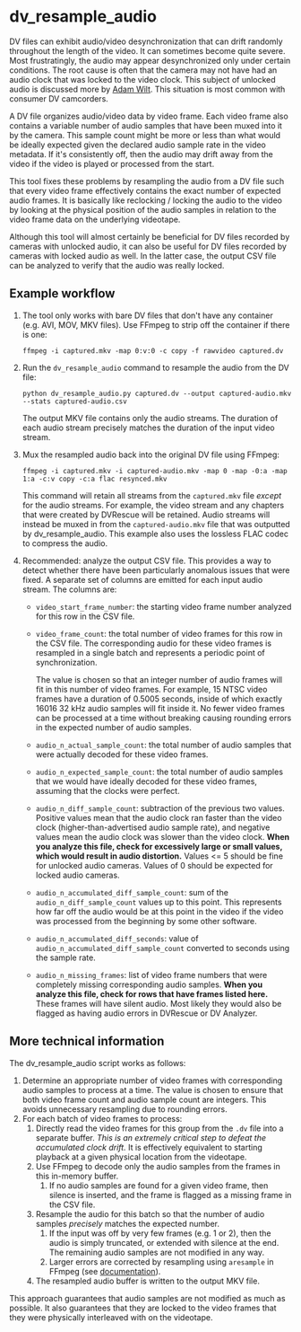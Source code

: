 # dv_resample_audio

DV files can exhibit audio/video desynchronization that can drift randomly throughout the length of the video.  It can sometimes become quite severe.  Most frustratingly, the audio may appear desynchronized only under certain conditions.  The root cause is often that the camera may not have had an audio clock that was locked to the video clock.  This subject of unlocked audio is discussed more by [Adam Wilt](https://www.adamwilt.com/DV-FAQ-tech.html#LockedAudio).  This situation is most common with consumer DV camcorders.

A DV file organizes audio/video data by video frame.  Each video frame also contains a variable number of audio samples that have been muxed into it by the camera.  This sample count might be more or less than what would be ideally expected given the declared audio sample rate in the video metadata.  If it's consistently off, then the audio may drift away from the video if the video is played or processed from the start.

This tool fixes these problems by resampling the audio from a DV file such that every video frame effectively contains the exact number of expected audio frames.  It is basically like reclocking / locking the audio to the video by looking at the physical position of the audio samples in relation to the video frame data on the underlying videotape.

Although this tool will almost certainly be beneficial for DV files recorded by cameras with unlocked audio, it can also be useful for DV files recorded by cameras with locked audio as well.  In the latter case, the output CSV file can be analyzed to verify that the audio was really locked.

## Example workflow

1.  The tool only works with bare DV files that don't have any container (e.g. AVI, MOV, MKV files).  Use FFmpeg to strip off the container if there is one:

    ```
    ffmpeg -i captured.mkv -map 0:v:0 -c copy -f rawvideo captured.dv
    ```

2.  Run the `dv_resample_audio` command to resample the audio from the DV file:

    ```
    python dv_resample_audio.py captured.dv --output captured-audio.mkv --stats captured-audio.csv
    ```

    The output MKV file contains only the audio streams.  The duration of each audio stream precisely matches the duration of the input video stream.

3.  Mux the resampled audio back into the original DV file using FFmpeg:

    ```
    ffmpeg -i captured.mkv -i captured-audio.mkv -map 0 -map -0:a -map 1:a -c:v copy -c:a flac resynced.mkv
    ```

    This command will retain all streams from the `captured.mkv` file _except_ for the audio streams.  For example, the video stream and any chapters that were created by DVRescue will be retained.  Audio streams will instead be muxed in from the `captured-audio.mkv` file that was outputted by dv_resample_audio.  This example also uses the lossless FLAC codec to compress the audio.

4.  Recommended: analyze the output CSV file.  This provides a way to detect whether there have been particularly anomalous issues that were fixed.  A separate set of columns are emitted for each input audio stream.  The columns are:
      - `video_start_frame_number`: the starting video frame number analyzed for this row in the CSV file.
      - `video_frame_count`: the total number of video frames for this row in the CSV file.  The corresponding audio for these video frames is resampled in a single batch and represents a periodic point of synchronization.

        The value is chosen so that an integer number of audio frames will fit in this number of video frames.  For example, 15 NTSC video frames have a duration of 0.5005 seconds, inside of which exactly 16016 32 kHz audio samples will fit inside it.  No fewer video frames can be processed at a time without breaking causing rounding errors in the expected number of audio samples.
      - `audio_n_actual_sample_count`: the total number of audio samples that were actually decoded for these video frames.
      - `audio_n_expected_sample_count`: the total number of audio samples that we would have ideally decoded for these video frames, assuming that the clocks were perfect.
      - `audio_n_diff_sample_count`: subtraction of the previous two values.  Positive values mean that the audio clock ran faster than the video clock (higher-than-advertised audio sample rate), and negative values mean the audio clock was slower than the video clock.  **When you analyze this file, check for excessively large or small values, which would result in audio distortion.**  Values <= 5 should be fine for unlocked audio cameras.  Values of 0 should be expected for locked audio cameras.
      - `audio_n_accumulated_diff_sample_count`: sum of the `audio_n_diff_sample_count` values up to this point.  This represents how far off the audio would be at this point in the video if the video was processed from the beginning by some other software.
      - `audio_n_accumulated_diff_seconds`: value of `audio_n_accumulated_diff_sample_count` converted to seconds using the sample rate.
      - `audio_n_missing_frames`: list of video frame numbers that were completely missing corresponding audio samples.  **When you analyze this file, check for rows that have frames listed here.**  These frames will have silent audio.  Most likely they would also be flagged as having audio errors in DVRescue or DV Analyzer.

## More technical information

The dv_resample_audio script works as follows:

1.  Determine an appropriate number of video frames with corresponding audio samples to process at a time.  The value is chosen to ensure that both video frame count and audio sample count are integers.  This avoids unnecessary resampling due to rounding errors.
2.  For each batch of video frames to process:
    1.  Directly read the video frames for this group from the `.dv` file into a separate buffer.  _This is an extremely critical step to defeat the accumulated clock drift._  It is effectively equivalent to starting playback at a given physical location from the videotape.
    2.  Use FFmpeg to decode only the audio samples from the frames in this in-memory buffer.
        1.  If no audio samples are found for a given video frame, then silence is inserted, and the frame is flagged as a missing frame in the CSV file.
    3.  Resample the audio for this batch so that the number of audio samples _precisely_ matches the expected number.
        1.  If the input was off by very few frames (e.g. 1 or 2), then the audio is simply truncated, or extended with silence at the end.  The remaining audio samples are not modified in any way.
        2.  Larger errors are corrected by resampling using `aresample` in FFmpeg (see [documentation](https://ffmpeg.org/ffmpeg-resampler.html)).
    4.  The resampled audio buffer is written to the output MKV file.

This approach guarantees that audio samples are not modified as much as possible.  It also guarantees that they are locked to the video frames that they were physically interleaved with on the videotape.
